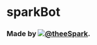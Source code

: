# sparkBot

### Made by [![@theeSpark](https://github.com/hzeroo/twitch-desktop/blob/master/build/24x24.png?raw=true)](https://twitch.tv/theeSpark).
